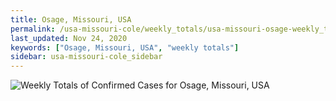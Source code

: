 ```yaml
---
title: Osage, Missouri, USA
permalink: /usa-missouri-cole/weekly_totals/usa-missouri-osage-weekly_totals.html
last_updated: Nov 24, 2020
keywords: ["Osage, Missouri, USA", "weekly totals"]
sidebar: usa-missouri-cole_sidebar
---
```


![Weekly Totals of Confirmed Cases for Osage, Missouri, USA](/covid_tracker/images/graphs/usa-missouri-osage-weekly_totals_graph.png)
